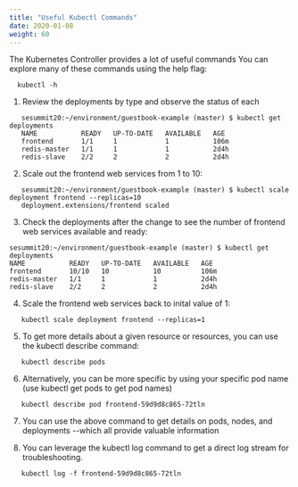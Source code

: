 ```yaml
---
title: "Useful Kubectl Commands"
date: 2020-01-08
weight: 60
---
```


The Kubernetes Controller provides a lot of useful commands
You can explore many of these commands using the help flag:
```
  kubectl -h
```

1. Review the deployments by type and observe the status of each
```
   sesummit20:~/environment/guestbook-example (master) $ kubectl get deployments
   NAME           READY   UP-TO-DATE   AVAILABLE   AGE
   frontend       1/1     1            1           106m
   redis-master   1/1     1            1           2d4h
   redis-slave    2/2     2            2           2d4h
```
2. Scale out the frontend web services from 1 to 10:

```
   sesummit20:~/environment/guestbook-example (master) $ kubectl scale deployment frontend --replicas=10
   deployment.extensions/frontend scaled
```

3. Check the deployments after the change to see the number of frontend web services available and ready:
```
sesummit20:~/environment/guestbook-example (master) $ kubectl get deployments
NAME           READY   UP-TO-DATE   AVAILABLE   AGE
frontend       10/10   10           10          106m
redis-master   1/1     1            1           2d4h
redis-slave    2/2     2            2           2d4h
```
4. Scale the frontend web services back to inital value of 1:

```
   kubectl scale deployment frontend --replicas=1
```

5. To get more details about a given resource or resources, you can use the kubectl describe command:

```
   kubectl describe pods
```   
6. Alternatively, you can be more specific by using your specific pod name (use kubectl get pods to get pod names)
```
   kubectl describe pod frontend-59d9d8c865-72tln
```   
7. You can use the above command to get details on pods, nodes, and deployments --which all provide valuable information



8. You can leverage the kubectl log command to get a direct log stream for troubleshooting.

```
   kubectl log -f frontend-59d9d8c865-72tln
```   
